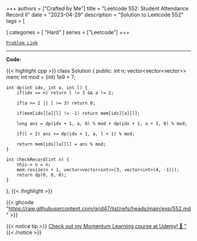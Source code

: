
+++
authors = ["Crafted by Me"]
title = "Leetcode 552: Student Attendance Record II"
date = "2023-04-29"
description = "Solution to Leetcode 552"
tags = [
    
]
categories = [
    "Hard"
]
series = ["Leetcode"]
+++



[`Problem Link`](https://leetcode.com/problems/student-attendance-record-ii/description/)

---



**Code:**

{{< highlight cpp >}}
class Solution {
public:
    int n;
    vector<vector<vector<int>>> mem;
    int mod = (int) 1e9 + 7;
    
    int dp(int idx, int a, int l) {
        if(idx == n) return l != 3 && a != 2;

        if(a >= 2 || l >= 3) return 0;

        if(mem[idx][a][l] != -1) return mem[idx][a][l];
        
        long ans = dp(idx + 1, a, 0) % mod + dp(idx + 1, a + 1, 0) % mod;

        if(l < 2) ans += dp(idx + 1, a, l + 1) % mod;

        return mem[idx][a][l] = ans % mod;
    }
    
    int checkRecord(int n) {
        this-> n = n;
        mem.resize(n + 1, vector<vector<int>>(3, vector<int>(4, -1)));
        return dp(0, 0, 0);
    }
};
{{< /highlight >}}

{{< ghcode "https://raw.githubusercontent.com/grid47/list/refs/heads/main/exp/552.md" >}}

{{< notice tip >}}
[Check out my Momentum Learning course at Udemy! 🚀 "](https://www.udemy.com/course/blind-75-the-data-structures-and-algorithms-essentials/)
{{< /notice >}}

